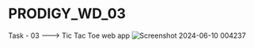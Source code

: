 # PRODIGY_WD_03
Task - 03 ---> Tic Tac Toe web app
![Screenshot 2024-06-10 004237](https://github.com/Suvadip-sana/PRODIGY_WD_03/assets/78638404/db2823a1-1712-4add-ad39-37f228f2de0b)
